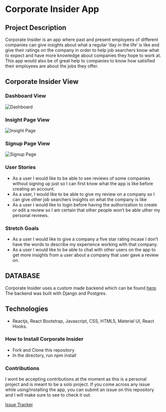 # Corporate Insider App

## Project Description

Corporate Insider is an app where past and present employees of different companies can give insights about what a regular ‘day in the life’ is like and give their ratings on the company in order to help job searchers know what to expect and have more knowledge about companies they hope to work at. This app would also be of great help to companies to know how satisfied their employees are about the jobs they offer.

## Corporate Insider View

### Dashboard View

![Dashboard](https://user-images.githubusercontent.com/64725210/93175137-c96c6a00-f6f4-11ea-9878-ed5e70f20c64.png)

### Insight Page View
![Insight Page](https://user-images.githubusercontent.com/64725210/93175238-eb65ec80-f6f4-11ea-8402-7961eddf48b7.png)

### Signup Page View
![Signup Page](https://user-images.githubusercontent.com/64725210/93175322-105a5f80-f6f5-11ea-89b4-439beb41501a.png)


### User Stories

- As a user I would like to be able to see reviews of some companies without signing up just so I can first know what the app is like before creating an account.
- As a user, I  would like to be able to give my review on a company so I can give other job searchers insights on what the company is like
- As a user I would like to login before having the authorization to create or edit a review so I am certain that other people won’t be able uther my personal reviews.

### Stretch Goals

- As a user I would like to give a company a five star rating incase I don’t have the words to describe my experience working with that company.
- As a user I would like to be able to chat with other users on the app to get more insights from a user about a company that user gave a review on.


## DATABASE
Corporate Insider uses a custom made backend which can be found [here](https://github.com/Corporate-Insider/corporate_django). The backend was built with Django and Postgres.


## Technologies

- Reactjs, React Bootstrap, Javascript, CSS, HTML5, Material UI, React Hooks.

### How to Install Corporate Insider
- Fork and Clone this repository
- In the directory, run npm install

### Contributions

I wont be accepting contributions at the moment as this is a personal project and is meant to be a solo project. If you come across any issue while using/installing the app, you can submit an issue on this repository and I will make sure to see to check it out.

[Issue Tracker](https://github.com/Corporate-Insider/corporate-insider/issues)
